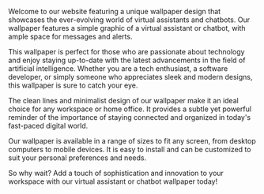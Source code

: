 <!--
Write me content for website with wallpaper "A wallpaper with a simple graphic of a virtual assistant or chatbot, with space for messages and alerts."
-->

<!--font:Montserrat-->

Welcome to our website featuring a unique wallpaper design that showcases the ever-evolving world of virtual assistants and chatbots. Our wallpaper features a simple graphic of a virtual assistant or chatbot, with ample space for messages and alerts.

This wallpaper is perfect for those who are passionate about technology and enjoy staying up-to-date with the latest advancements in the field of artificial intelligence. Whether you are a tech enthusiast, a software developer, or simply someone who appreciates sleek and modern designs, this wallpaper is sure to catch your eye.

The clean lines and minimalist design of our wallpaper make it an ideal choice for any workspace or home office. It provides a subtle yet powerful reminder of the importance of staying connected and organized in today's fast-paced digital world.

Our wallpaper is available in a range of sizes to fit any screen, from desktop computers to mobile devices. It is easy to install and can be customized to suit your personal preferences and needs.

So why wait? Add a touch of sophistication and innovation to your workspace with our virtual assistant or chatbot wallpaper today!
